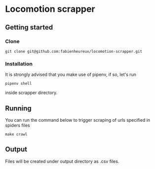 # Locomotion scrapper
## Getting started
### Clone
```
git clone git@github.com:fabienheureux/locomotion-scrapper.git
```
### Installation 
It is strongly advised that you make use of pipenv, if so, let's run 
```
pipenv shell
```
inside scrapper directory.
## Running
You can run the command below to trigger scraping of urls specified in spiders files 
```
make crawl
```
## Output
Files will be created under output directory as .csv files.
